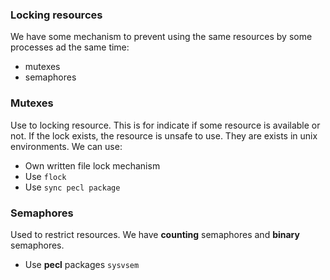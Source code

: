 ### Locking resources
We have some mechanism to prevent using the same resources 
by some processes ad the same time:
* mutexes
* semaphores

### Mutexes
Use to locking resource. This is for indicate if some resource 
is available or not. If the lock exists, the resource is unsafe to 
use. They are exists in unix environments. 
We can use:
* Own written file lock mechanism
* Use `flock`
* Use `sync pecl package` 

### Semaphores
Used to restrict resources. We have **counting** semaphores and **binary**
semaphores.

* Use **pecl** packages `sysvsem`

